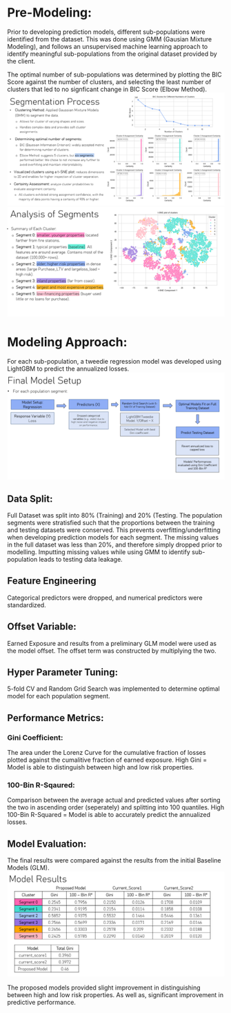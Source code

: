 # Pre-Modeling:
Prior to developing prediction models, different sub-populations were identified from the dataset. This was done using GMM (Gausian Mixture Modeling), and follows an unsupervised machine learning approach to identify meaningful sub-populations from the original dataset provided by the client.

The optimal number of sub-populations was determined by plotting the BIC Score against the number of clusters, and selecting the least number of clusters that led to no signficant change in BIC Score (Elbow Method). 
![Segmentation](/assets/img/Segmentation.PNG)
![Segmentation Analysis](/assets/img/anal_segments.PNG)

# Modeling Approach:
For each sub-population, a tweedie regression model was developed using LightGBM to predict the annualized losses. 
![Model Setup](/assets/img/model_setup.PNG)

## Data Split:

Full Dataset was split into 80% (Training) and 20% (Testing. The population segments were stratisfied such that the proportions between the training and testing datasets were conserved. This prevents overfitting/underfitting when developing prediction models for each segment.
The missing values in the full dataset was less than 20%, and therefore simply dropped prior to modelling. Imputting missing values while using GMM to identify sub-population leads to testing data leakage. 

## Feature Engineering
Categorical predictors were dropped, and numerical predictors were standardized. 

## Offset Variable:
Earned Exposure and results from a preliminary GLM model were used as the model offset. The offset term was constructed by multiplying the two. 

## Hyper Parameter Tuning:
5-fold CV and Random Grid Search was implemented to determine optimal model for each population segment.  

## Performance Metrics:
### Gini Coefficient: 
The area under the Lorenz Curve for the cumulative fraction of losses plotted against the cumalitive fraction of earned exposure. High Gini = Model is able to distinguish between high and low risk properties. 
### 100-Bin R-Sqaured: 
Comparison between the average actual and predicted values after sorting the two in ascending order (seperately) and splitting into 100 quantiles. High 100-Bin R-Squared = Model is able to accurately predict the annualized losses. 

## Model Evaluation:
The final results were compared against the results from the initial Baseline Models (GLM). 
![Results](/assets/img/results.PNG)

The proposed models provided slight improvement in distinguishing between high and low risk properties. As well as, significant improvement in predictive performance.



